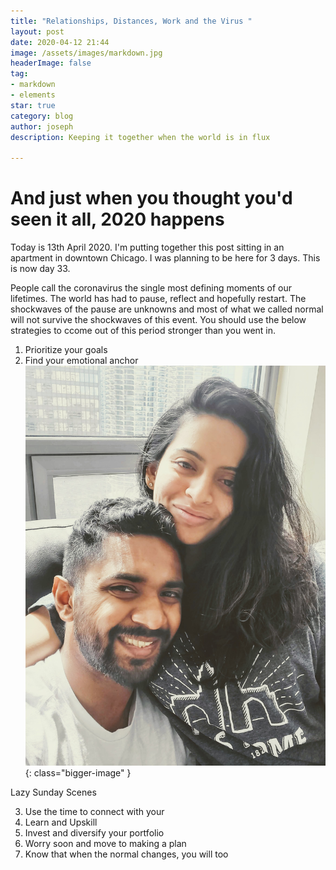 ```yaml
---
title: "Relationships, Distances, Work and the Virus "
layout: post
date: 2020-04-12 21:44
image: /assets/images/markdown.jpg
headerImage: false
tag:
- markdown
- elements
star: true
category: blog
author: joseph
description: Keeping it together when the world is in flux 

---
```

# And just when you thought you'd seen it all, 2020 happens
Today is 13th April 2020.  I'm putting together this post sitting in an apartment in downtown Chicago.  I was planning to be here for 3 days.  This is now day 33.


People call the coronavirus the single most defining moments of our lifetimes.  The world has had to pause, reflect and hopefully restart.  The shockwaves of the pause are unknowns and most of what we called normal will not survive the shockwaves of this event.  You should use the below strategies to ccome out of this period stronger than you went in.

1. Prioritize your goals
2. Find your emotional anchor
![Markdowm Image](/assets/images/20200405_123532.jpg){: class="bigger-image" }
<figcaption class="caption">Lazy Sunday Scenes</figcaption>

3. Use the time to connect with your
4. Learn and Upskill
5. Invest and diversify your portfolio
6. Worry soon and move to making a plan
7. Know that when the normal changes, you will too
